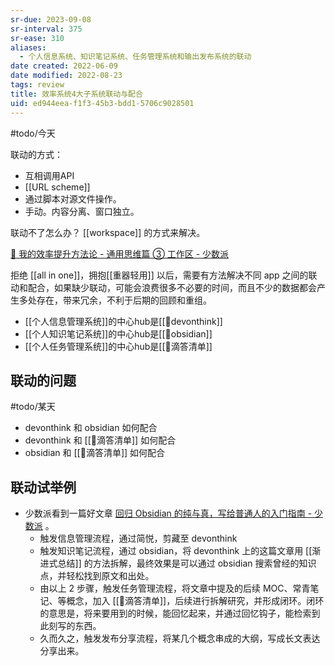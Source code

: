 ```yaml
---
sr-due: 2023-09-08
sr-interval: 375
sr-ease: 310
aliases:
  - 个人信息系统、知识笔记系统、任务管理系统和输出发布系统的联动
date created: 2022-06-09
date modified: 2022-08-23
tags: review
title: 效率系统4大子系统联动与配合
uid: ed944eea-f1f3-45b3-bdd1-5706c9028501
---
```


#todo/今天

联动的方式：

- 互相调用API
- [[URL scheme]]
- 通过脚本对源文件操作。
- 手动。内容分离、窗口独立。

联动不了怎么办？ [[workspace]] 的方式来解决。

[🔖 我的效率提升方法论 - 通用思维篇 ③ 工作区 - 少数派](cubox://card?id=ff80808181224c15018127f09c961fb4)

拒绝 [[all in one]]，拥抱[[重器轻用]] 以后，需要有方法解决不同 app 之间的联动和配合，如果缺少联动，可能会浪费很多不必要的时间，而且不少的数据都会产生多处存在，带来冗余，不利于后期的回顾和重组。

- [[个人信息管理系统]]的中心hub是[[🤖devonthink]]
- [[个人知识笔记系统]]的中心hub是[[🤖obsidian]]
- [[个人任务管理系统]]的中心hub是[[🤖滴答清单]]

## 联动的问题

#todo/某天

- devonthink 和 obsidian 如何配合
- devonthink 和 [[🤖滴答清单]] 如何配合
- obsidian 和 [[🤖滴答清单]] 如何配合

## 联动试举例

- 少数派看到一篇好文章 [回归 Obsidian 的纯与真，写给普通人的入门指南 - 少数派](https://sspai.com/post/72697) 。
	- 触发信息管理流程，通过简悦，剪藏至 devonthink
	- 触发知识笔记流程，通过 obsidian，将 devonthink 上的这篇文章用 [[渐进式总结]] 的方法拆解，最终效果是可以通过 obsidian 搜索曾经的知识点，并轻松找到原文和出处。
	- 由以上 2 步骤，触发任务管理流程，将文章中提及的后续 MOC、常青笔记、等概念，加入 [[🤖滴答清单]]，后续进行拆解研究，并形成闭环。闭环的意思是，将来要用到的时候，能回忆起来，并通过回忆钩子，能检索到此刻写的东西。
	- 久而久之，触发发布分享流程，将某几个概念串成的大纲，写成长文表达分享出来。
